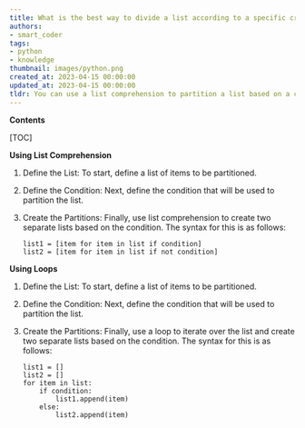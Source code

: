 ```yaml
---
title: What is the best way to divide a list according to a specific criterion?
authors:
- smart_coder
tags:
- python
- knowledge
thumbnail: images/python.png
created_at: 2023-04-15 00:00:00
updated_at: 2023-04-15 00:00:00
tldr: You can use a list comprehension to partition a list based on a condition in Python.
---
```


**Contents**

[TOC]

**Using List Comprehension**

1. Define the List:
   To start, define a list of items to be partitioned.

2. Define the Condition:
   Next, define the condition that will be used to partition the list.

3. Create the Partitions:
   Finally, use list comprehension to create two separate lists based on the condition. The syntax for this is as follows:
   ```
   list1 = [item for item in list if condition]
   list2 = [item for item in list if not condition]
   ```

**Using Loops**

1. Define the List:
   To start, define a list of items to be partitioned.

2. Define the Condition:
   Next, define the condition that will be used to partition the list.

3. Create the Partitions:
   Finally, use a loop to iterate over the list and create two separate lists based on the condition. The syntax for this is as follows:
   ```
   list1 = []
   list2 = []
   for item in list:
       if condition:
           list1.append(item)
       else:
           list2.append(item)
   ```
